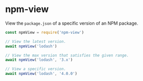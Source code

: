 # npm-view

View the `package.json` of a specific version of an NPM package.

```js
const npmView = require('npm-view')

// View the latest version.
await npmView('lodash')

// View the max version that satisfies the given range.
await npmView('lodash', '3.x')

// View a specific version.
await npmView('lodash', '4.0.0')
```
